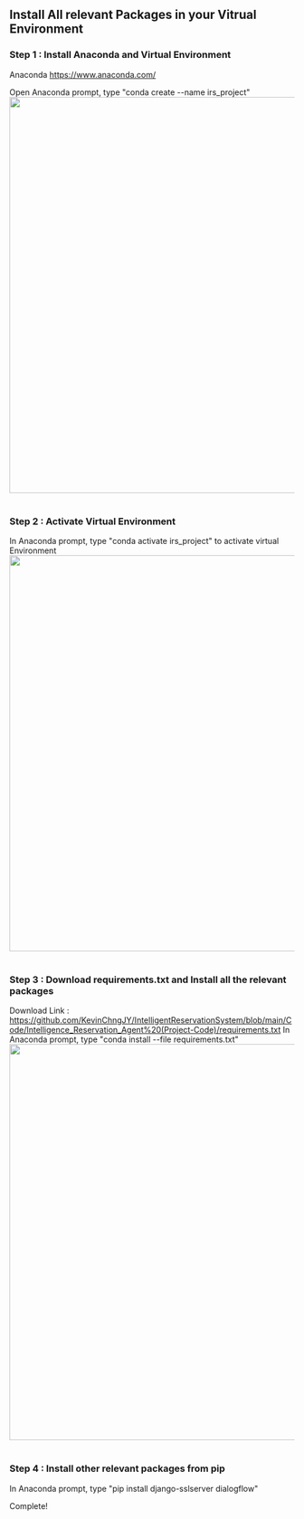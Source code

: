 ## Install All relevant Packages in your Vitrual Environment

### Step 1 : Install Anaconda and Virtual Environment
Anaconda https://www.anaconda.com/

Open Anaconda prompt, type "conda create --name irs_project"
<img src="https://github.com/KevinChngJY/IntelligentReservationSystem/blob/main/Images/install_packages1.png" width="700" /> <br><br>

### Step 2 : Activate Virtual Environment 
In Anaconda prompt, type "conda activate irs_project" to activate virtual Environment
<img src="https://github.com/KevinChngJY/IntelligentReservationSystem/blob/main/Images/install_packages3.png" width="700" /> <br><br>

### Step 3 : Download requirements.txt and Install all the relevant packages
Download Link : https://github.com/KevinChngJY/IntelligentReservationSystem/blob/main/Code/Intelligence_Reservation_Agent%20(Project-Code)/requirements.txt
In Anaconda prompt, type "conda install --file requirements.txt"<br>
<img src="https://github.com/KevinChngJY/IntelligentReservationSystem/blob/main/Images/install_packages1.png" width="700" /> <br><br>

### Step 4 : Install other relevant packages from pip
In Anaconda prompt, type "pip install django-sslserver dialogflow"

Complete!
